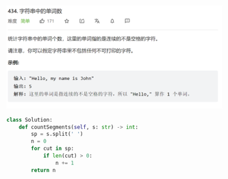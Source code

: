 ![](images/434.png)

```python
class Solution:
	def countSegments(self, s: str) -> int:
		sp = s.split(' ')
		n = 0
		for cut in sp:
			if len(cut) > 0:
				n += 1
		return n
```